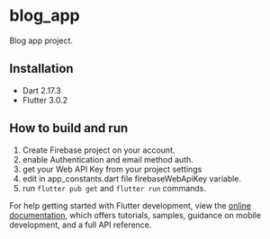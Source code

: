 # blog_app

Blog app project.

## Installation

  - Dart 2.17.3
  - Flutter 3.0.2

## How to build and run

1. Create Firebase project on your account.
2. enable Authentication and email method auth.
3. get your Web API Key from your project settings
4. edit in app_constants.dart file firebaseWebApiKey variable.
5. run `flutter pub get` and  `flutter run` commands.



For help getting started with Flutter development, view the
[online documentation](https://docs.flutter.dev/), which offers tutorials,
samples, guidance on mobile development, and a full API reference.
